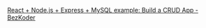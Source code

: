 [React + Node.js + Express + MySQL example: Build a CRUD App - BezKoder](https://www.bezkoder.com/react-node-express-mysql/)
